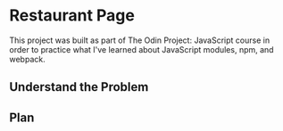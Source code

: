 # Restaurant Page

This project was built as part of The Odin Project: JavaScript course in order to practice what I've learned about JavaScript modules, npm, and webpack.

## Understand the Problem

## Plan